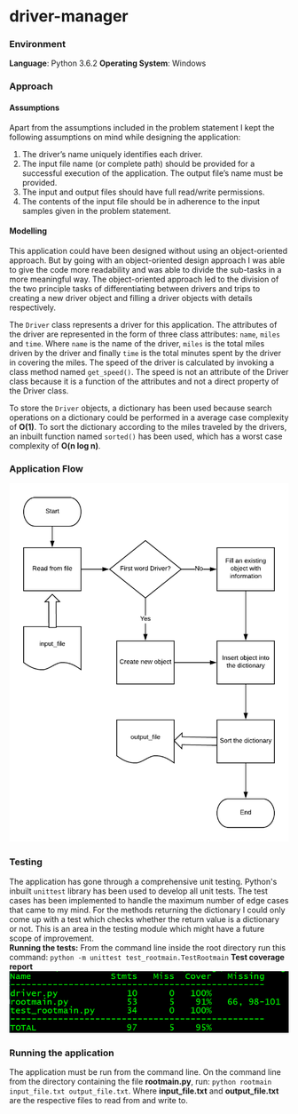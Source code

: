 # driver-manager

###  Environment

**Language**: Python 3.6.2
**Operating System**: Windows

### Approach
#### Assumptions
Apart from the assumptions included in the problem statement I kept the following assumptions on mind while designing the application:
1.  The driver’s name uniquely identifies each driver.
2.  The input file name (or complete path) should be provided for a successful execution of the application. The output file’s name must be provided.
3.  The input and output files should have full read/write permissions.
4.  The contents of the input file should be in adherence to the input samples given in the problem statement.

#### Modelling
This application could have been designed without using an object-oriented approach. But by going with an object-oriented design approach I was able to give the code more readability and was able to divide the sub-tasks in a more meaningful way. The object-oriented approach led to the division of the two principle tasks of differentiating between drivers and trips to creating a new driver object and filling a driver objects with details respectively.

The ```Driver``` class represents a driver for this application. The attributes of the driver are represented in the form of three class attributes: ```name```, ```miles``` and ```time```. Where ```name``` is the name of the driver, ```miles``` is the total miles driven by the driver and finally ```time``` is the total minutes spent by the driver in covering the miles.  The speed of the driver is calculated by invoking a class method named ```get_speed()```. The speed is not an attribute of the Driver class because it is a function of the attributes and not a direct property of the Driver class.

To store the ```Driver``` objects, a dictionary has been used because search operations on a dictionary could be performed in a average case complexity of **O(1)**. To sort the dictionary according to the miles traveled by the drivers, an inbuilt function named ```sorted()``` has been used, which has a worst case complexity of **O(n log n)**.
### Application Flow
![Application flow flowchart](https://raw.githubusercontent.com/anshumanbora/driver-manager/master/img/root-1.png)
### Testing
The application has gone through a comprehensive unit testing. Python's inbuilt ``unittest`` library has been used to develop all unit tests. The test cases has been implemented to handle the maximum number of edge cases that came to my mind. For the methods returning the dictionary I could only come up with a test which checks whether the return value is a dictionary or not. This is an area in the testing module which might have a future scope of improvement.      
**Running the tests:** From the command line inside the root directory run this command: ``python -m unittest test_rootmain.TestRootmain``
**Test coverage report**
![Test Coverage report](https://raw.githubusercontent.com/anshumanbora/driver-manager/master/img/coverage.png)
### Running the application

The application must be run from the command line. On the command line from the directory containing the file **rootmain.py**, run: ```python rootmain input_file.txt output_file.txt```.
Where **input_file.txt** and **output_file.txt** are the respective files to read from and write to.
